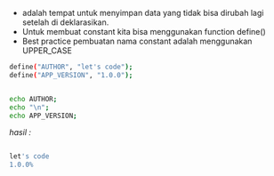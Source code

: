 - adalah tempat untuk menyimpan data yang tidak bisa dirubah lagi setelah di deklarasikan.
- Untuk membuat constant kita bisa menggunakan function define()
- Best practice pembuatan nama constant adalah menggunakan UPPER_CASE

```zsh
define("AUTHOR", "let's code");
define("APP_VERSION", "1.0.0");


echo AUTHOR;
echo "\n";
echo APP_VERSION;
```

_hasil :_

```zsh

let's code
1.0.0%
```
